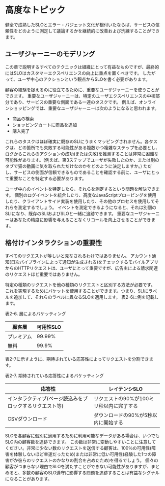 # 高度なトピック

健全で成熟したSLOとエラー・バジェット文化が根付いたならば、サービスの信頼性をどのように測定して議論するかを継続的に改善および洗練することができます。

## ユーザジャーニーのモデリング

この章で説明するすべてのテクニックは組織にとって有益なものですが、最終的にはSLOはカスタマーエクスペリエンスの向上に重点を置くべきです。
したがって、ユーザ中心のアクションという観点からSLOを書く必要があります。

顧客の経験を捉えるのに役立てるために、重要なユーザジャーニーを使うことができます。
重要なユーザジャーニーは、特定のユーザエクスペリエンスの中核部分であり、サービスの重要な側面である一連のタスクです。
例えば、オンラインショッピングでは、重要なユーザジャーニーは次のようになると思われます。

* 商品の検索
* ショッピングカートに商品を追加
* 購入完了

これらのタスクはほぼ確実に既存のSLIにうまくマッピングされません。各タスクは、どの箇所でも失敗する可能性がある複数かつ複雑なステップを必要とし、ログからこれらのアクションの成功(または失敗)を推測することは非常に困難な可能性があります。(例えば、第3ステップでユーザが失敗したのか、または別のタブで猫の動画に気を取られただけなのかをどのように決定しますか。)
ただし、サービスの側面が信頼できるものであることを確認する前に、ユーザにとって重要なことを特定する必要があります。

ユーザ中心のイベントを特定したら、それらを測定するという問題を解決できます。
個別のログイベントを統合したり、高度なJavaScriptプロービングを使用したり、クライアントサイド実装を使用したり、その他のプロセスを使用してそれらを測定するでしょう。
イベントを測定できるようになると、それは別個のSLIになり、既存のSLIおよびSLOと一緒に追跡できます。
重要なユーザジャーニーはあなたの精度に影響を与えることなくリコールを向上させることができます。

## 格付けインタラクションの重要性

すべてのリクエストが等しいと見なされるわけではありません。
アカウント通知(日次パイプラインによって通知が生成される)をチェックするモバイルアプリからのHTTPリクエストは、ユーザにとって重要ですが、広告主による請求関連のリクエストほど重要ではありません。

特定の種類のリクエストを他の種類のリクエストと区別する方法が必要です。
これを実現するためにバケットを使用することができます。つまり、SLIにラベルを追加して、それらのラベルに異なるSLOを適用します。
表2-6に例を記載します。

表2-6. 層によるバケッティング

| 顧客層    | 可用性SLO |
| -------- | -------- |
| プレミアム | 99.99%   |
| 無料      | 99.9%    |

表2-7に示すように、期待されている応答性によってリクエストを分割できます。

表2-7. 期待されている応答性によるバケッティング

| 応答性                                           | レイテンシSLO                        |
| ----------------------------------------------- | ---------------------------------- |
| インタラクティブ(ページ読込みをブロックするリクエスト等) | リクエストの90%が100ミリ秒以内に完了する |
| CSVダウンロード                                   | ダウンロードの90%が5秒以内に開始する     |

SLOを各顧客に個別に適用するために利用可能なデータがある場合は、いつでもSLO内の顧客数を追跡できます。
この数は非常に変動しやすいことに注意してください。非常に少ない数のリクエストを送信する顧客は、100％の可用性(障害を体験しないほど幸運だったため)または非常に低い可用性(経験した1つの障害がか彼らのリクエストのかなりの割合を占めたため)を得るでしょう。
個々の顧客がつまらない理由でSLOを満たすことができない可能性がありますが、まとめると、多数の顧客のSLO遵守に影響する問題を追跡することは有益なシグナルになることがあります。
